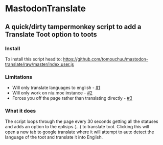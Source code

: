 # MastodonTranslate

## A quick/dirty tampermonkey script to add a Translate Toot option to toots

### Install

To install this script head to: https://github.com/tomouchuu/mastodon-translate/raw/master/index.user.js

### Limitations

* Will only translate languages to english - [#1](https://github.com/tomouchuu/mastodon-translate/issues/1)
* Will only work on niu.moe instance - [#2](https://github.com/tomouchuu/mastodon-translate/issues/2)
* Forces you off the page rather than translating directly - [#3](https://github.com/tomouchuu/mastodon-translate/issues/3)

### What it does

The script loops through the page every 30 seconds getting all the statuses and adds an option to the eplisips (...) to translate toot. Clicking this will open a new tab to google translate where it will attempt to auto detect the language of the toot and translate it into English.